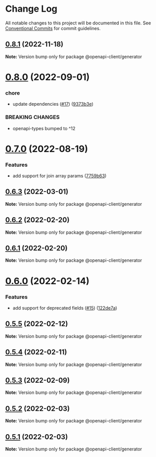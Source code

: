 # Change Log

All notable changes to this project will be documented in this file.
See [Conventional Commits](https://conventionalcommits.org) for commit guidelines.

## [0.8.1](https://github.com/smartsupp/openapi-client/compare/@openapi-client/generator@0.8.0...@openapi-client/generator@0.8.1) (2022-11-18)

**Note:** Version bump only for package @openapi-client/generator





# [0.8.0](https://github.com/smartsupp/openapi-client/compare/@openapi-client/generator@0.7.0...@openapi-client/generator@0.8.0) (2022-09-01)


### chore

* update dependencies ([#17](https://github.com/smartsupp/openapi-client/issues/17)) ([9373b3e](https://github.com/smartsupp/openapi-client/commit/9373b3e39d8e91582c62c108b4b5d0ce428e2603))


### BREAKING CHANGES

* openapi-types bumped to ^12





# [0.7.0](https://github.com/smartsupp/openapi-client/compare/@openapi-client/generator@0.6.3...@openapi-client/generator@0.7.0) (2022-08-19)


### Features

* add support for join array params ([7759b63](https://github.com/smartsupp/openapi-client/commit/7759b63e74f02188941c982ff2d866969d63ae28))





## [0.6.3](https://github.com/smartsupp/openapi-client/compare/@openapi-client/generator@0.6.2...@openapi-client/generator@0.6.3) (2022-03-01)

**Note:** Version bump only for package @openapi-client/generator





## [0.6.2](https://github.com/smartsupp/openapi-client/compare/@openapi-client/generator@0.6.1...@openapi-client/generator@0.6.2) (2022-02-20)

**Note:** Version bump only for package @openapi-client/generator





## [0.6.1](https://github.com/smartsupp/openapi-client/compare/@openapi-client/generator@0.6.0...@openapi-client/generator@0.6.1) (2022-02-20)

**Note:** Version bump only for package @openapi-client/generator





# [0.6.0](https://github.com/smartsupp/openapi-client/compare/@openapi-client/generator@0.5.5...@openapi-client/generator@0.6.0) (2022-02-14)


### Features

* add support for deprecated fields ([#15](https://github.com/smartsupp/openapi-client/issues/15)) ([122de7a](https://github.com/smartsupp/openapi-client/commit/122de7aeba7f7497e2715a7f34af91e09fa203de))





## [0.5.5](https://github.com/smartsupp/openapi-client/compare/@openapi-client/generator@0.5.4...@openapi-client/generator@0.5.5) (2022-02-12)

**Note:** Version bump only for package @openapi-client/generator





## [0.5.4](https://github.com/smartsupp/openapi-client/compare/@openapi-client/generator@0.5.3...@openapi-client/generator@0.5.4) (2022-02-11)

**Note:** Version bump only for package @openapi-client/generator





## [0.5.3](https://github.com/smartsupp/openapi-client/compare/@openapi-client/generator@0.5.2...@openapi-client/generator@0.5.3) (2022-02-09)

**Note:** Version bump only for package @openapi-client/generator





## [0.5.2](https://github.com/smartsupp/openapi-client/compare/@openapi-client/generator@0.5.1...@openapi-client/generator@0.5.2) (2022-02-03)

**Note:** Version bump only for package @openapi-client/generator





## [0.5.1](https://github.com/smartsupp/openapi-client/compare/@openapi-client/generator@0.5.0...@openapi-client/generator@0.5.1) (2022-02-03)

**Note:** Version bump only for package @openapi-client/generator
